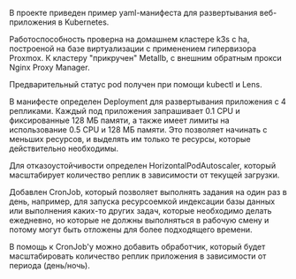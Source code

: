 В проекте приведен пример yaml-манифеста для развертывания веб-приложения в Kubernetes. 

Работоспособность проверна на домашнем кластере k3s с ha, построеной на базе виртуализации с применением гипервизора Proxmox. К кластеру "прикручен" Metallb, с внешним обратным прокси Nginx Proxy Manager.

Предварительный статус pod получен при помощи kubectl и Lens.

В манифесте определен Deployment для развертывания приложения с 4 репликами. Каждый под приложения запрашивает 0.1 CPU и фиксированные 128 МБ памяти, а также имеет лимиты на использование 0.5 CPU и 128 МБ памяти. Это позволяет начинать с меньших ресурсов, и выделять им только те ресурсы, которые действительно необходимы.

Для отказоустойчивости определен HorizontalPodAutoscaler, который масштабирует количество реплик в зависимости от текущей загрузки.

Добавлен CronJob, который позволяет выполнять задания на один раз в день, например, для запуска ресурсоемкой индексации базы данных или выполнения каких-то других задач, которые необходимо делать ежедневно, но которые не должны выполняться в рабочую смену и потому могут быть отложены для более подходящего времени.

В помощь к CronJob'у можно добавить обработчик, который будет масштабировать количество реплик приложения в зависимости от периода (день/ночь).
